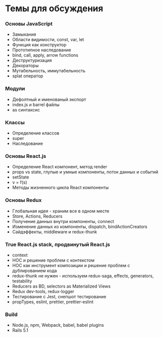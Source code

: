 # Темы для обсуждения


### Основы JavaScript

* Замыкания
* Области видимости, const, var, let
* Функция как конструктор
* Прототипное наследование
* bind, call, apply, arrow functions
* Деструктуризация
* Декораторы
* Мутабельность, иммутабельность
* splat оператор


### Модули

* Дефолтный и именованый экспорт
* index.js и barrel файлы
* as синтаксис


### Классы

* Определение классов
* super
* Наследование


### Основы React.js

* Определение React компонент, метод render
* props vs state, глупые и умные компоненты, поток данных и событий
* setState
* v = f(s)
* Методы жизненного цикла React компоненты


### Основы Redux

* Глобальная идея - храним все в одном месте
* Store, Actions, Reducers
* Получение данных внутри компоненты, connect
* Изменение данных из компоненты, dispatch, bindActionCreators
* Сайдэффекты, middleware и redux-thunk


### True React.js stack, продвинутый React.js

* context
* HOC и решение проблем с контекстом
* HOC как инструмент композиции и решение проблем с дублированием кода
* redux-thunk не нужен - используем redux-saga, effects, generators,
  testability
* Reducers as BD, selectors as Materialized Views
* Redux dev-tools, redux-logger
* Тестирование с Jest, снепшот тестирование
* propTypes, eslint, prettier, prettier-eslint


### Build

* Node.js, npm, Webpack, babel, babel plugins
* Rails 5.1
